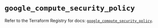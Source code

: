 # `google_compute_security_policy`

Refer to the Terraform Registry for docs: [`google_compute_security_policy`](https://registry.terraform.io/providers/hashicorp/google/6.26.0/docs/resources/compute_security_policy).
